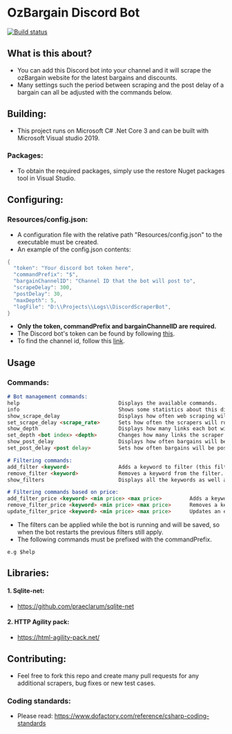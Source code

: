 # OzBargain Discord Bot
[![Build status](https://ci.appveyor.com/api/projects/status/7hemkueb44yb9r0v?svg=true)](https://ci.appveyor.com/project/matthewT53/discord-scraper-bot)
## What is this about?
* You can add this Discord bot into your channel and it will scrape the ozBargain website for the latest bargains and discounts.
* Many settings such the period between scraping and the post delay of a bargain can all be adjusted with the commands below.

## Building:
* This project runs on Microsoft C# .Net Core 3 and can be built with Microsoft Visual studio 2019. 
### Packages:
* To obtain the required packages, simply use the restore Nuget packages tool in Visual Studio. 

## Configuring:
### Resources/config.json:
* A configuration file with the relative path "Resources/config.json" to the executable must be created.
* An example of the config.json contents:
```c#
{
  "token": "Your discord bot token here",
  "commandPrefix": "$",
  "bargainChannelID": "Channel ID that the bot will post to",
  "scrapeDelay": 300,
  "postDelay": 30,
  "maxDepth": 5,
  "logFile": "D:\\Projects\\Logs\\DiscordScraperBot",
}
```
* **Only the token, commandPrefix and bargainChannelID are required.**
* The Discord bot's token can be found by following [this](https://discordpy.readthedocs.io/en/latest/discord.html).
* To find the channel id, follow this [link](https://stackoverflow.com/questions/41515134/discord-bot-cant-get-channel-by-name).

## Usage
### Commands:
```markdown
# Bot management commands:
help                                Displays the available commands.
info                                Shows some statistics about this discord bot.
show_scrape_delay                   Displays how often web scraping will occur (seconds).
set_scrape_delay <scrape_rate>      Sets how often the scrapers will run (seconds).
show_depth                          Displays how many links each bot will follow to scrape.
set_depth <bot index> <depth>       Changes how many links the scraper will follow.
show_post_delay                     Displays how often bargains will be posted to the discord channel (seconds).
set_post_delay <post delay>         Sets how often bargains will be posted to the discord channel (seconds).

# Filtering commands:
add_filter <keyword>                Adds a keyword to filter (this filter is applied to the name of the item as well as any categories it belongs to e.g electronics)
remove_filter <keyword>             Removes a keyword from the filter.
show_filters                        Displays all the keywords as well as their prices that are being used as filters.

# Filtering commands based on price:
add_filter_price <keyword> <min price> <max price>         Adds a keyword and a price to filter for.
remove_filter_price <keyword> <min price> <max price>      Removes a keyword and its price from filtering.
update_filter_price <keyword> <min price> <max price>      Updates an existing filter keyword with a new price.
```
* The filters can be applied while the bot is running and will be saved, so when the bot restarts the previous filters still apply.
* The following commands must be prefixed with the commandPrefix.
```
e.g $help
```

## Libraries:
#### 1. Sqlite-net:
* https://github.com/praeclarum/sqlite-net
#### 2. HTTP Agility pack:
* https://html-agility-pack.net/

## Contributing:
* Feel free to fork this repo and create many pull requests for any additional scrapers, bug fixes or new test cases. 

### Coding standards:
* Please read: https://www.dofactory.com/reference/csharp-coding-standards
